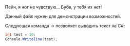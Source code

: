 Пейн, я ног не чувствую... Буба, у тебя их нет!

Данный файл нужен для демонстрации возможностей.

Следующая команда -> позволяет выводить текст на С#:
```C#
int test = 10;
Console.Writeline(test);
```
